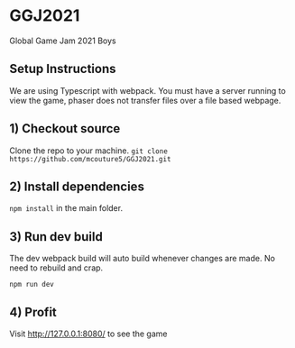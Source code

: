 # GGJ2021
Global Game Jam 2021 Boys

## Setup Instructions
We are using Typescript with webpack. You must have a server running to view the game, phaser does not transfer files over a file based webpage.

## 1) Checkout source
Clone the repo to your machine. `git clone https://github.com/mcouture5/GGJ2021.git`

## 2) Install dependencies
`npm install` in the main folder.

## 3) Run dev build
The dev webpack build will auto build whenever changes are made. No need to rebuild and crap.

`npm run dev`

## 4) Profit
Visit http://127.0.0.1:8080/ to see the game
